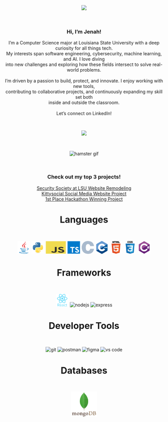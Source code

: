 <p align="center">
<img src="https://readme-typing-svg.herokuapp.com?size=30&duration=5501&color=FFFFFF&vCenter=true&center=true&width=470&lines=Software+Engineer;Computer+Scientist;Cybersecurity+Enthusiast;Avid+Gamer;Anime+Fanatic" 
</p>

&nbsp;
&nbsp;
&nbsp;

<h3 align="center">Hi, I’m Jenah!</h3>

<p align="center">
  I’m a Computer Science major at Louisiana State University with a deep curiosity for all things tech. <br>
  My interests span software engineering, cybersecurity, machine learning, and AI. I love diving <br> into new challenges and exploring how these fields intersect to solve real-world problems.<br><br>
  I’m driven by a passion to build, protect, and innovate. 
  I enjoy working with new tools, <br> contributing to collaborative projects, and continuously expanding my skill set both <br> inside and outside the classroom.<br><br>
  Let’s connect on LinkedIn!
</p>

&nbsp;
  
<p align="center">
  <a href="https://www.linkedin.com/in/jenah-mansour-673460285/" target="_blank" rel="noreferrer">
    <img src="https://img.shields.io/badge/-LinkedIn-0A66C2?style=for-the-badge&logo=Linkedin&logoColor=white">
  </a> 
</p>

&nbsp;
&nbsp;
&nbsp;

<p align="center">
  <img src="https://media.giphy.com/media/1CLj1SGUwELTrlBhMB/giphy.gif" width="429" height="480" alt="hamster gif" />
</p>

&nbsp;
&nbsp;
&nbsp;

<h3 align="center">Check out my top 3 projects!</h3>
<p align="center">
  <a href="https://github.com/CSC-3380-Spring-2025/Team-30" target="_blank">Security Society at LSU Website Remodeling</a><br>
  <a href="https://github.com/Jenahh/Kittysocial" target="_blank">Kittysocial Social Media Website Project</a><br>
  <a href="https://github.com/dtaing11/Journey-Buddies" target="_blank">1st Place Hackathon Winning Project</a>
</p>

<h1 align="center">Languages</h1>
&nbsp;
&nbsp;
&nbsp;
<p align="center">
  <img src="https://raw.githubusercontent.com/devicons/devicon/master/icons/java/java-original.svg" alt="java" width="40" height="40"/>
  <img src="https://raw.githubusercontent.com/devicons/devicon/master/icons/python/python-original.svg" alt="python" width="40" height="40"/> 
  <img src="https://raw.githubusercontent.com/devicons/devicon/master/icons/javascript/javascript-original.svg" alt="javascript" width="64" height="40"/> 
  <img src="https://raw.githubusercontent.com/devicons/devicon/master/icons/typescript/typescript-original.svg" alt="typescript" width="40" height="40"/>
  <img src="https://raw.githubusercontent.com/devicons/devicon/master/icons/c/c-original.svg" alt="c" width="40" height="40"/> 
  <img src="https://raw.githubusercontent.com/devicons/devicon/master/icons/cplusplus/cplusplus-original.svg" alt="cplusplus" width="40" height="40"/>  
  <img src="https://raw.githubusercontent.com/devicons/devicon/master/icons/html5/html5-original-wordmark.svg" alt="html5" width="40" height="40"/> 
  <img src="https://raw.githubusercontent.com/devicons/devicon/master/icons/css3/css3-original-wordmark.svg" alt="css3" width="40" height="40"/>
  <img src="https://raw.githubusercontent.com/devicons/devicon/master/icons/csharp/csharp-original.svg" alt="csharp" width="40" height="40"/> 
</p>
<h1 align="center">Frameworks</h1>
&nbsp;
&nbsp;
&nbsp;
<p align="center">
  <img src="https://raw.githubusercontent.com/devicons/devicon/master/icons/react/react-original-wordmark.svg" alt="react" width="40" height="40"/> 
  <img src="https://user-images.githubusercontent.com/65471490/225835158-d46af475-d30c-4941-aa8c-93919cd45c77.png" alt="nodejs" width="40" height="40"/> 
  <img src="https://user-images.githubusercontent.com/103407697/220855537-2f005080-964e-4c31-b451-b84f37c85a38.png" alt="express" width="195" height="40"/>
</p>
<h1 align="center">Developer Tools</h1>
&nbsp;
&nbsp;
&nbsp;
<p align="center">
  <img src="https://www.vectorlogo.zone/logos/git-scm/git-scm-icon.svg" alt="git" width="40" height="40"/> 
  <img src="https://www.vectorlogo.zone/logos/getpostman/getpostman-icon.svg" alt="postman" width="40" height="40"/> 
  <img src="https://www.vectorlogo.zone/logos/figma/figma-icon.svg" alt="figma" width="40" height="40"/>
  <img src="https://user-images.githubusercontent.com/65471490/225827395-5556c2fa-f8e3-4423-b106-706dd01fa179.png" alt="vs code" width="40" height="40"/>
</p>
<h1 align="center">Databases</h1>
&nbsp;
&nbsp;
&nbsp;
<p align="center">
<img src="https://raw.githubusercontent.com/devicons/devicon/master/icons/mongodb/mongodb-original-wordmark.svg" alt="mongodb" width="80" height="80"/>
</p>
&nbsp;
&nbsp;
&nbsp;
&nbsp;
&nbsp;
&nbsp;
&nbsp;
&nbsp;
&nbsp;
&nbsp;
&nbsp;
&nbsp;
<p align="center"><img src="https://github-readme-streak-stats.herokuapp.com/?user=Jenahh&" alt="" /></p>

